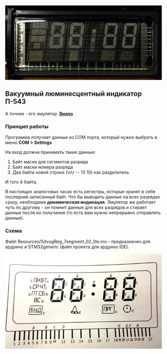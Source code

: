 ﻿![psybot icon](ClockDisp/Resources/IndicatorOff2.jpg) 

## Вакуумный люминесцентный индикатор П-543 

А точнее - его эмулятор. **[Видео](https://www.youtube.com/watch?v=4sCQg3f0Cz4)**

### Принцип работы 

Программа получает данные из COM порта, который нужно выбрать в меню **COM > Settings** 

На вход должна принимать такие данные: 

1. Байт маски для сегментов разряда 
2. Байт маски номера разряда 
3. Два байта новой строки (\n\r -- 13 10) как разделитель 

И того 4 байта. 

В настоящих аналоговых часах есть регистры, которые хранят в себе последний записанный байт. Что бы выводить данные на всех разрядах сразу, необходима **динамическая индикация**. Эмулятор же работает чуть по другому - он помнит данные для всех разрядов и стирает данные после их получения (то есть вам нужно непрерывно отправлять данные).

### Схема

Файл Resources/SdvugReg_7segment_02_lite.ino - предназначен для ардуино и STM32generic (файл проекта для ардуино IDE).

![img](ClockDisp/Resources/P543_v3.png)
